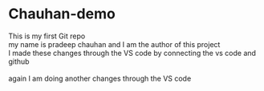 # Chauhan-demo
This is my first Git repo 
<br>
my name is pradeep chauhan and I am the author of this project 
<br>
I made these changes through the VS code by connecting the vs code and github  
<br>
again I am doing another changes through the VS code 